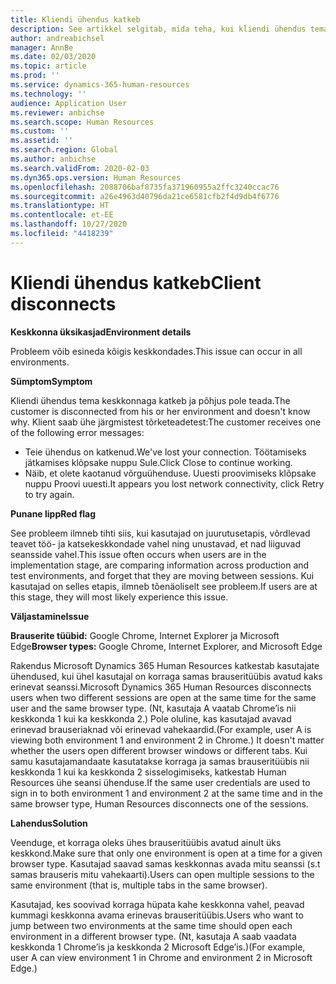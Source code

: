```yaml
---
title: Kliendi ühendus katkeb
description: See artikkel selgitab, mida teha, kui kliendi ühendus tema keskkonnaga katkeb ja põhjus pole teada.
author: andreabichsel
manager: AnnBe
ms.date: 02/03/2020
ms.topic: article
ms.prod: ''
ms.service: dynamics-365-human-resources
ms.technology: ''
audience: Application User
ms.reviewer: anbichse
ms.search.scope: Human Resources
ms.custom: ''
ms.assetid: ''
ms.search.region: Global
ms.author: anbichse
ms.search.validFrom: 2020-02-03
ms.dyn365.ops.version: Human Resources
ms.openlocfilehash: 2088706baf8735fa371960955a2ffc3240ccac76
ms.sourcegitcommit: a26e4963d40796da21ce6581cfb2f4d9db4f6776
ms.translationtype: HT
ms.contentlocale: et-EE
ms.lasthandoff: 10/27/2020
ms.locfileid: "4418239"
---
```

# <a name="client-disconnects"></a><span data-ttu-id="0af7d-103">Kliendi ühendus katkeb</span><span class="sxs-lookup"><span data-stu-id="0af7d-103">Client disconnects</span></span>

<span data-ttu-id="0af7d-104">**Keskkonna üksikasjad**</span><span class="sxs-lookup"><span data-stu-id="0af7d-104">**Environment details**</span></span> 

<span data-ttu-id="0af7d-105">Probleem võib esineda kõigis keskkondades.</span><span class="sxs-lookup"><span data-stu-id="0af7d-105">This issue can occur in all environments.</span></span>
 
<span data-ttu-id="0af7d-106">**Sümptom**</span><span class="sxs-lookup"><span data-stu-id="0af7d-106">**Symptom**</span></span> 

<span data-ttu-id="0af7d-107">Kliendi ühendus tema keskkonnaga katkeb ja põhjus pole teada.</span><span class="sxs-lookup"><span data-stu-id="0af7d-107">The customer is disconnected from his or her environment and doesn't know why.</span></span> <span data-ttu-id="0af7d-108">Klient saab ühe järgmistest tõrketeadetest:</span><span class="sxs-lookup"><span data-stu-id="0af7d-108">The customer receives one of the following error messages:</span></span>

- <span data-ttu-id="0af7d-109">Teie ühendus on katkenud.</span><span class="sxs-lookup"><span data-stu-id="0af7d-109">We've lost your connection.</span></span> <span data-ttu-id="0af7d-110">Töötamiseks jätkamises klõpsake nuppu Sule.</span><span class="sxs-lookup"><span data-stu-id="0af7d-110">Click Close to continue working.</span></span>
- <span data-ttu-id="0af7d-111">Näib, et olete kaotanud võrguühenduse. Uuesti proovimiseks klõpsake nuppu Proovi uuesti.</span><span class="sxs-lookup"><span data-stu-id="0af7d-111">It appears you lost network connectivity, click Retry to try again.</span></span>

<span data-ttu-id="0af7d-112">**Punane lipp**</span><span class="sxs-lookup"><span data-stu-id="0af7d-112">**Red flag**</span></span>

<span data-ttu-id="0af7d-113">See probleem ilmneb tihti siis, kui kasutajad on juurutusetapis, võrdlevad teavet töö- ja katsekeskkondade vahel ning unustavad, et nad liiguvad seansside vahel.</span><span class="sxs-lookup"><span data-stu-id="0af7d-113">This issue often occurs when users are in the implementation stage, are comparing information across production and test environments, and forget that they are moving between sessions.</span></span> <span data-ttu-id="0af7d-114">Kui kasutajad on selles etapis, ilmneb tõenäoliselt see probleem.</span><span class="sxs-lookup"><span data-stu-id="0af7d-114">If users are at this stage, they will most likely experience this issue.</span></span>

<span data-ttu-id="0af7d-115">**Väljastamine**</span><span class="sxs-lookup"><span data-stu-id="0af7d-115">**Issue**</span></span> 

<span data-ttu-id="0af7d-116">**Brauserite tüübid:** Google Chrome, Internet Explorer ja Microsoft Edge</span><span class="sxs-lookup"><span data-stu-id="0af7d-116">**Browser types:** Google Chrome, Internet Explorer, and Microsoft Edge</span></span>

<span data-ttu-id="0af7d-117">Rakendus Microsoft Dynamics 365 Human Resources katkestab kasutajate ühendused, kui ühel kasutajal on korraga samas brauseritüübis avatud kaks erinevat seanssi.</span><span class="sxs-lookup"><span data-stu-id="0af7d-117">Microsoft Dynamics 365 Human Resources disconnects users when two different sessions are open at the same time for the same user and the same browser type.</span></span> <span data-ttu-id="0af7d-118">(Nt, kasutaja A vaatab Chrome’is nii keskkonda 1 kui ka keskkonda 2.) Pole oluline, kas kasutajad avavad erinevad brauseriaknad või erinevad vahekaardid.</span><span class="sxs-lookup"><span data-stu-id="0af7d-118">(For example, user A is viewing both environment 1 and environment 2 in Chrome.) It doesn't matter whether the users open different browser windows or different tabs.</span></span> <span data-ttu-id="0af7d-119">Kui samu kasutajamandaate kasutatakse korraga ja samas brauseritüübis nii keskkonda 1 kui ka keskkonda 2 sisselogimiseks, katkestab Human Resources ühe seansi ühenduse.</span><span class="sxs-lookup"><span data-stu-id="0af7d-119">If the same user credentials are used to sign in to both environment 1 and environment 2 at the same time and in the same browser type, Human Resources disconnects one of the sessions.</span></span>

<span data-ttu-id="0af7d-120">**Lahendus**</span><span class="sxs-lookup"><span data-stu-id="0af7d-120">**Solution**</span></span>

<span data-ttu-id="0af7d-121">Veenduge, et korraga oleks ühes brauseritüübis avatud ainult üks keskkond.</span><span class="sxs-lookup"><span data-stu-id="0af7d-121">Make sure that only one environment is open at a time for a given browser type.</span></span> <span data-ttu-id="0af7d-122">Kasutajad saavad samas keskkonnas avada mitu seanssi (s.t samas brauseris mitu vahekaarti).</span><span class="sxs-lookup"><span data-stu-id="0af7d-122">Users can open multiple sessions to the same environment (that is, multiple tabs in the same browser).</span></span>

<span data-ttu-id="0af7d-123">Kasutajad, kes soovivad korraga hüpata kahe keskkonna vahel, peavad kummagi keskkonna avama erinevas brauseritüübis.</span><span class="sxs-lookup"><span data-stu-id="0af7d-123">Users who want to jump between two environments at the same time should open each environment in a different browser type.</span></span> <span data-ttu-id="0af7d-124">(Nt, kasutaja A saab vaadata keskkonda 1 Chrome’is ja keskkonda 2 Microsoft Edge’is.)</span><span class="sxs-lookup"><span data-stu-id="0af7d-124">(For example, user A can view environment 1 in Chrome and environment 2 in Microsoft Edge.)</span></span>
